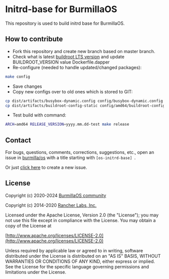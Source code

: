 # Initrd-base for BurmillaOS
This repository is used to build initrd base for BurmillaOS.

## How to contribute
- Fork this repository and create new branch based on master branch.
- Check what is latest [buildroot LTS version](https://buildroot.org/download.html) and update BUILDROOT_VERSION value Dockerfile.dapper
- Re-configure (needed to handle updated/changed packages):
```bash
make config
```
- Save changes
- Copy new configs over to old ones which is stored to GIT:
```bash
cp dist/artifacts/busybox-dynamic.config config/busybox-dynamic.config
cp dist/artifacts/buildroot-config-static config/amd64/buildroot-config-static
```
- Test build with command:
```bash
ARCH=amd64 RELEASE_VERSION=yyyy.mm.dd-test make release
```

## Contact
For bugs, questions, comments, corrections, suggestions, etc., open an issue in
 [burmilla/os](//github.com/burmilla/os/issues) with a title starting with `[os-initrd-base] `.

Or just [click here](//github.com/burmilla/os/issues/new?title=%5Bos-initrd-base%5D%20) to create a new issue.


## License
Copyright (c) 2020-2024 [BurmillaOS community](https://burmillaos.org)

Copyright (c) 2014-2020 [Rancher Labs, Inc.](http://rancher.com)

Licensed under the Apache License, Version 2.0 (the "License");
you may not use this file except in compliance with the License.
You may obtain a copy of the License at

[http://www.apache.org/licenses/LICENSE-2.0](http://www.apache.org/licenses/LICENSE-2.0)

Unless required by applicable law or agreed to in writing, software
distributed under the License is distributed on an "AS IS" BASIS,
WITHOUT WARRANTIES OR CONDITIONS OF ANY KIND, either express or implied.
See the License for the specific language governing permissions and
limitations under the License.
